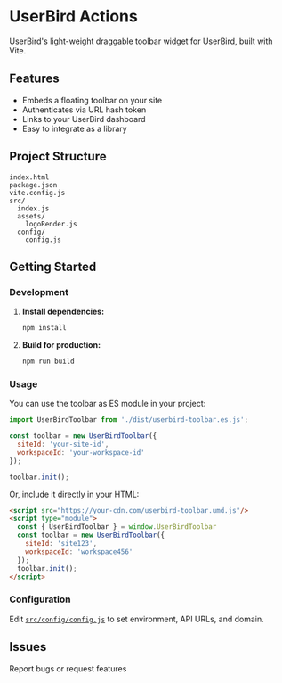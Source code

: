 # UserBird Actions

UserBird's light-weight draggable toolbar widget for UserBird, built with Vite.

## Features

- Embeds a floating toolbar on your site
- Authenticates via URL hash token
- Links to your UserBird dashboard
- Easy to integrate as a library

## Project Structure

```
index.html
package.json
vite.config.js
src/
  index.js
  assets/
    logoRender.js
  config/
    config.js
```

## Getting Started

### Development

1. **Install dependencies:**
   ```sh
   npm install
   ```
   
2. **Build for production:**
   ```sh
   npm run build
   ```

### Usage

You can use the toolbar as ES module in your project:

```js 
import UserBirdToolbar from './dist/userbird-toolbar.es.js';

const toolbar = new UserBirdToolbar({
  siteId: 'your-site-id',
  workspaceId: 'your-workspace-id'
});

toolbar.init();
```

Or, include it directly in your HTML:

```html
<script src="https://your-cdn.com/userbird-toolbar.umd.js"/>
<script type="module">
  const { UserBirdToolbar } = window.UserBirdToolbar
  const toolbar = new UserBirdToolbar({
    siteId: 'site123',
    workspaceId: 'workspace456'
  });
  toolbar.init();
</script>
```

### Configuration

Edit [`src/config/config.js`](src/config/config.js) to set environment, API URLs, and domain.

## Issues

Report bugs or request features
